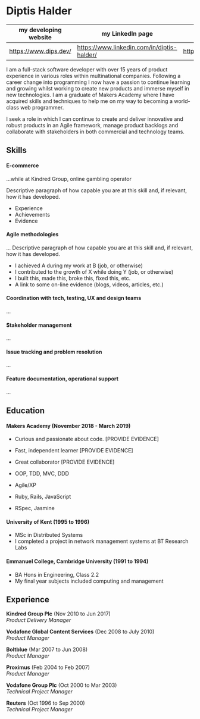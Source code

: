 # Diptis Halder
|   my developing website	| my LinkedIn page  	| my Medium posts  	|
|---	|---	|---	|
| https://www.dips.dev/ | https://www.linkedin.com/in/diptis-halder/ | https://medium.com/@diptis.halder |

I am a full-stack software developer with over 15 years of product experience in various roles within multinational companies. Following a career change into programming I now have a passion to continue learning and growing whilst working to create new products and immerse myself in new technologies. I am a graduate of Makers Academy where I have acquired skills and techniques to help me on my way to becoming a world-class web programmer.

I seek a role in which I can continue to create and deliver innovative and robust products in an Agile framework, manage product backlogs and collaborate with stakeholders in both commercial and technology teams.

## Skills

#### E-commerce
...while at Kindred Group, online gambling operator

Descriptive paragraph of how capable you are at this skill and, if relevant, how it has developed.

- Experience
- Achievements
- Evidence

#### Agile methodologies
... 
Descriptive paragraph of how capable you are at this skill and, if relevant, how it has developed.

- I achieved A during my work at B (job, or otherwise)
- I contributed to the growth of X while doing Y (job, or otherwise)
- I built this, made this, broke this, fixed this, etc.
- A link to some on-line evidence (blogs, videos, articles, etc.)
#### Coordination with tech, testing, UX and design teams
...

#### Stakeholder management
...

#### Issue tracking and problem resolution
...

#### Feature documentation, operational support
...

## Education

#### Makers Academy (November 2018 - March 2019)

- Curious and passionate about code. [PROVIDE EVIDENCE]
- Fast, independent learner [PROVIDE EVIDENCE]
- Great collaborator [PROVIDE EVIDENCE]

- OOP, TDD, MVC, DDD
- Agile/XP
- Ruby, Rails, JavaScript
- RSpec, Jasmine

#### University of Kent (1995 to 1996)

- MSc in Distributed Systems 
- I completed a project in network management systems at BT Research Labs

#### Emmanuel College, Cambridge University (1991 to 1994)

- BA Hons in Engineering, Class 2.2
- My final year subjects included computing and management

## Experience

**Kindred Group Plc** (Nov 2010 to Jun 2017)  
*Product Delivery Manager*

**Vodafone Global Content Services** (Dec 2008 to July 2010)  
*Product Manager*

**Boltblue** (Mar 2007 to Jun 2008)  
*Product Manager*

**Proximus** (Feb 2004 to Feb 2007)  
*Product Manager*

**Vodafone Group Plc** (Oct 2000 to Mar 2003)  
*Technical Project Manager*

**Reuters** (Oct 1996 to Sep 2000)  
*Technical Project Manager*

